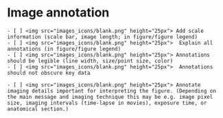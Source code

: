 # Image annotation

````{dropdown} Minimal 
- [ ] <img src="images_icons/blank.png" height="25px"> Add scale information (scale bar, image length; in figure/figure legend)
- [ ] <img src="images_icons/blank.png" height="25px">  Explain all annotations (in figure/figure legend)
- [ ] <img src="images_icons/blank.png" height="25px"> Annotations should be legible (line width, size/point size, color)
- [ ] <img src="images_icons/blank.png" height="25px">  Annotations should not obscure key data
````

````{dropdown} Recommended
- [ ] <img src="images_icons/blank.png" height="25px"> Annotate imaging details important for interpreting the figure. (Depending on the main message and imaging technique this may be e.g. image pixel size, imaging intervals (time-lapse in movies), exposure time, or anatomical section.)
````
<!--Notes which will not be shown on the actual page-->